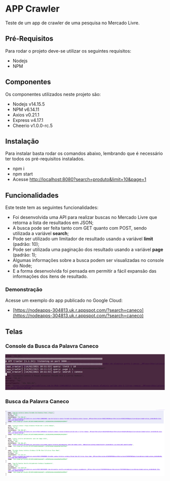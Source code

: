 # APP Crawler

Teste de um app de crawler de uma pesquisa no Mercado Livre.

## Pré-Requisitos

Para rodar o projeto deve-se utilizar os seguintes requisitos:
- Nodejs 
- NPM

## Componentes

Os componentes utilizados neste projeto são:
- Nodejs v14.15.5
- NPM v6.14.11
- Axios v0.21.1
- Express v4.17.1
- Cheerio v1.0.0-rc.5


## Instalação

Para instalar basta rodar os comandos abaixo, lembrando que é necessário ter todos os pré-requisitos instalados.
- npm i
- npm start
- Acesse [http://localhost:8080?search=produto&limit=10&page=1](http://localhost:8080?search=produto&limit=10&page=1)

## Funcionalidades

Este teste tem as seguintes funcionalidades:
- Foi desenvolvida uma API para realizar buscas no Mercado Livre que retorna a lista de resultados em JSON;
- A busca pode ser feita tanto com GET quanto com POST, sendo utilizada a variável **search**;
- Pode ser utilizado um limitador de resultado usando a variável **limit** (padrão: 10);
- Pode ser utilizada uma paginação dos resultado usando a variável **page** (padrão: 1);
- Algumas informações sobre a busca podem ser visualizadas no console do Node;
- E a forma desenvolvida foi pensada em permitir a fácil expansão das informações dos itens de resultado.

### Demonstração
Acesse um exemplo do app publicado no Google Cloud:
- [https://nodeapps-304813.uk.r.appspot.com/?search=caneco](https://nodeapps-304813.uk.r.appspot.com/?search=caneco)

## Telas

### Console da Busca da Palavra Caneco
![Tela de Busca da Palavra Caneco](/images/app_crawler-01.png)

### Busca da Palavra **Caneco**
![Tela Console da Busca da Palavra Caneco](/images/app_crawler-02.png)
